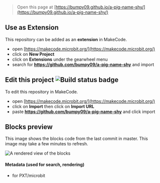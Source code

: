 
> Open this page at [https://bumpy09.github.io/a-pig-name-shy/](https://bumpy09.github.io/a-pig-name-shy/)

## Use as Extension

This repository can be added as an **extension** in MakeCode.

* open [https://makecode.microbit.org/](https://makecode.microbit.org/)
* click on **New Project**
* click on **Extensions** under the gearwheel menu
* search for **https://github.com/bumpy09/a-pig-name-shy** and import

## Edit this project ![Build status badge](https://github.com/bumpy09/a-pig-name-shy/workflows/MakeCode/badge.svg)

To edit this repository in MakeCode.

* open [https://makecode.microbit.org/](https://makecode.microbit.org/)
* click on **Import** then click on **Import URL**
* paste **https://github.com/bumpy09/a-pig-name-shy** and click import

## Blocks preview

This image shows the blocks code from the last commit in master.
This image may take a few minutes to refresh.

![A rendered view of the blocks](https://github.com/bumpy09/a-pig-name-shy/raw/master/.github/makecode/blocks.png)

#### Metadata (used for search, rendering)

* for PXT/microbit
<script src="https://makecode.com/gh-pages-embed.js"></script><script>makeCodeRender("{{ site.makecode.home_url }}", "{{ site.github.owner_name }}/{{ site.github.repository_name }}");</script>
